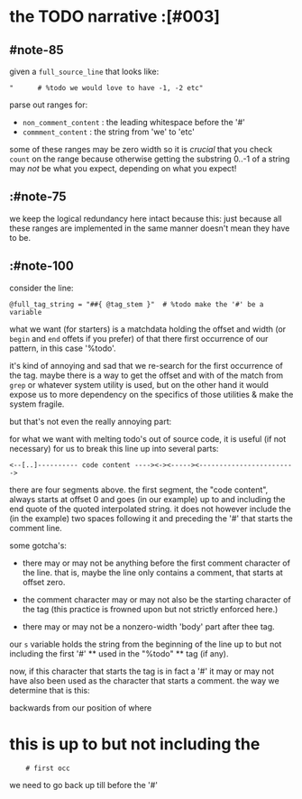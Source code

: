# the TODO narrative :[#003]




## #note-85

given a `full_source_line` that looks like:

    "      # %todo we would love to have -1, -2 etc"

parse out ranges for:

  + `non_comment_content`  : the leading whitespace before the '#'
  + `commment_content` : the string from 'we' to 'etc'

some of these ranges may be zero width so it is *crucial* that
you check `count` on the range because otherwise getting the
substring 0..-1 of a string may *not* be what you expect, depending
on what you expect!



## :#note-75

we keep the logical redundancy here intact because this:
just because all these ranges are implemented in the same manner doesn't
mean they have to be.



## :#note-100

consider the line:

    @full_tag_string = "##{ @tag_stem }"  # %todo make the '#' be a variable

what we want (for starters) is a matchdata holding the offset and width
(or `begin` and `end` offets if you prefer) of that there first occurrence
of our pattern, in this case '%todo'.

it's kind of annoying and sad that we re-search for the first occurrence
of the tag. maybe there is a way to get the offset and with of the match
from `grep` or whatever system utility is used, but on the other hand it
would expose us to more dependency on the specifics of those utilities &
make the system fragile.

but that's not even the really annoying part:

for what we want with melting todo's out of source code, it is useful (if
not necessary) for us to break this line up into several parts:


    <--[..]---------- code content ----><-><-----><------------------------>

there are four segments above. the first segment, the "code content",
always starts at offset 0 and goes (in our example) up to and including the
end quote of the quoted interpolated string. it does not however include the
(in the example) two spaces following it and preceding the '#' that starts
the comment line.

some gotcha's:

+ there may or may not be anything before the first comment character of
  the line. that is, maybe the line only contains a comment, that starts
  at offset zero.

+ the comment character may or may not also be the starting character of
  the tag (this practice is frowned upon but not strictly enforced here.)

+ there may or may not be a nonzero-width 'body' part after thee tag.


our `s` variable holds the string from the beginning of the line up to
but not including the first '#' ** used in the "%todo" ** tag (if any).

now, if this character that starts the tag is in fact a '#' it may or
may not have also been used as the character that starts a comment. the
way we determine that is this:

backwards from our position of where

  # this is up to but not including the
        # first occ

we need to go back up till before the '#'

